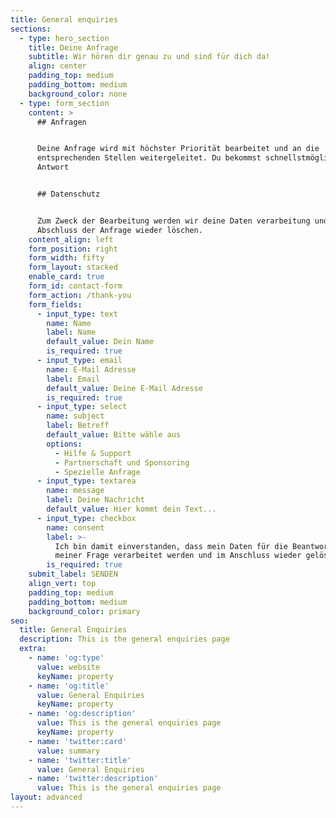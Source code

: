 ```yaml
---
title: General enquiries
sections:
  - type: hero_section
    title: Deine Anfrage
    subtitle: Wir hören dir genau zu und sind für dich da!
    align: center
    padding_top: medium
    padding_bottom: medium
    background_color: none
  - type: form_section
    content: >
      ## Anfragen


      Deine Anfrage wird mit höchster Priorität bearbeitet und an die
      entsprechenden Stellen weitergeleitet. Du bekommst schnellstmöglich eine
      Antwort 


      ## Datenschutz


      Zum Zweck der Bearbeitung werden wir deine Daten verarbeitung und nach
      Abschluss der Anfrage wieder löschen. 
    content_align: left
    form_position: right
    form_width: fifty
    form_layout: stacked
    enable_card: true
    form_id: contact-form
    form_action: /thank-you
    form_fields:
      - input_type: text
        name: Name
        label: Name
        default_value: Dein Name
        is_required: true
      - input_type: email
        name: E-Mail Adresse
        label: Email
        default_value: Deine E-Mail Adresse
        is_required: true
      - input_type: select
        name: subject
        label: Betreff
        default_value: Bitte wähle aus
        options:
          - Hilfe & Support
          - Partnerschaft und Sponsoring
          - Spezielle Anfrage
      - input_type: textarea
        name: message
        label: Deine Nachricht
        default_value: Hier kommt dein Text...
      - input_type: checkbox
        name: consent
        label: >-
          Ich bin damit einverstanden, dass mein Daten für die Beantwortung
          meiner Frage verarbeitet werden und im Anschluss wieder gelöscht wird.
        is_required: true
    submit_label: SENDEN
    align_vert: top
    padding_top: medium
    padding_bottom: medium
    background_color: primary
seo:
  title: General Enquiries
  description: This is the general enquiries page
  extra:
    - name: 'og:type'
      value: website
      keyName: property
    - name: 'og:title'
      value: General Enquiries
      keyName: property
    - name: 'og:description'
      value: This is the general enquiries page
      keyName: property
    - name: 'twitter:card'
      value: summary
    - name: 'twitter:title'
      value: General Enquiries
    - name: 'twitter:description'
      value: This is the general enquiries page
layout: advanced
---
```

